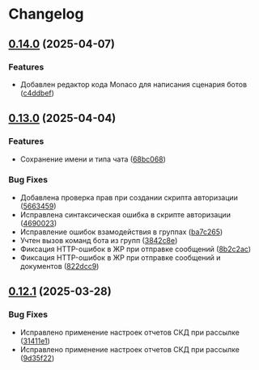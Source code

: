 # Changelog

## [0.14.0](https://github.com/KamranV21/1c-telegram-bot-management/compare/v0.13.0...v0.14.0) (2025-04-07)


### Features

* Добавлен редактор кода Monaco для написания сценария ботов ([c4ddbef](https://github.com/KamranV21/1c-telegram-bot-management/commit/c4ddbef6b42156782bf256ba662313c74a347c1c))

## [0.13.0](https://github.com/KamranV21/1c-telegram-bot-management/compare/v0.12.1...v0.13.0) (2025-04-04)


### Features

* Сохранение имени и типа чата ([68bc068](https://github.com/KamranV21/1c-telegram-bot-management/commit/68bc068c5317912cad6620e17717ca5f97a4ba84))


### Bug Fixes

* Добавлена проверка прав при создании скрипта авторизации ([5663459](https://github.com/KamranV21/1c-telegram-bot-management/commit/566345947206778ecea600154f0435d6893b9840))
* Исправлена синтаксическая ошибка в скрипте авторизации ([4690023](https://github.com/KamranV21/1c-telegram-bot-management/commit/46900239377ab83e2c0c15cc11ad597e2370287f))
* Исправление ошибок взамодействия в группах ([ba7c265](https://github.com/KamranV21/1c-telegram-bot-management/commit/ba7c2655307e1b1e1c5cdf253bb8ced2a9d481dc))
* Учтен вызов команд бота из групп ([3842c8e](https://github.com/KamranV21/1c-telegram-bot-management/commit/3842c8e3f7a80030460979450e69c46c374bd9d5))
* Фиксация HTTP-ошибок в ЖР при отправке сообщений ([8b2c2ac](https://github.com/KamranV21/1c-telegram-bot-management/commit/8b2c2acce3eec1dadb4833ec2d1b9aca1293a8ce))
* Фиксация HTTP-ошибок в ЖР при отправке сообщений и документов ([822dcc9](https://github.com/KamranV21/1c-telegram-bot-management/commit/822dcc92f82ad98e4189d6b7627cad99156f05bb))

## [0.12.1](https://github.com/KamranV21/1c-telegram-bot-management/compare/0.12.0...v0.12.1) (2025-03-28)


### Bug Fixes

* Исправлено применение настроек отчетов СКД при рассылке ([31411e1](https://github.com/KamranV21/1c-telegram-bot-management/commit/31411e16099ca3ed2e272c5f15e2debd6912ae4c))
* Исправлено применение настроек отчетов СКД при рассылке ([9d35f22](https://github.com/KamranV21/1c-telegram-bot-management/commit/9d35f22f3eadf41e346d1c91400d1cda8873ec80))
